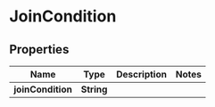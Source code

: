 

# JoinCondition


## Properties

| Name | Type | Description | Notes |
|------------ | ------------- | ------------- | -------------|
|**joinCondition** | **String** |  |  |



